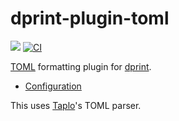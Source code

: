 # dprint-plugin-toml

[![](https://img.shields.io/crates/v/dprint-plugin-toml.svg)](https://crates.io/crates/dprint-plugin-toml) [![CI](https://github.com/dprint/dprint-plugin-toml/workflows/CI/badge.svg)](https://github.com/dprint/dprint-plugin-toml/actions?query=workflow%3ACI)

[TOML](https://toml.io/) formatting plugin for [dprint](https://github.com/dprint/dprint).

- [Configuration](https://dprint.dev/plugins/toml/config/)

This uses [Taplo](https://taplo.tamasfe.dev/)'s TOML parser.
